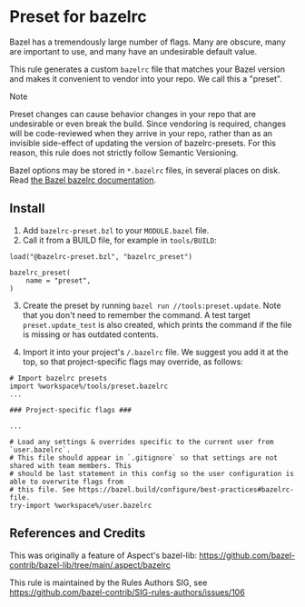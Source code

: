# Preset for bazelrc

Bazel has a tremendously large number of flags.
Many are obscure, many are important to use, and many have an undesirable default value.

This rule generates a custom `bazelrc` file that matches your Bazel version and makes it convenient to vendor into your repo.
We call this a "preset".

> [!NOTE]
> Preset changes can cause behavior changes in your repo that are undesirable or even break the build.
> Since vendoring is required, changes will be code-reviewed when they arrive in your repo, rather than as an invisible side-effect of updating the version of bazelrc-presets.
> For this reason, this rule does not strictly follow Semantic Versioning.

Bazel options may be stored in `*.bazelrc` files, in several places on disk.
Read [the Bazel bazelrc documentation](https://bazel.build/run/bazelrc).

## Install

1. Add `bazelrc-preset.bzl` to your `MODULE.bazel` file.
2. Call it from a BUILD file, for example in `tools/BUILD`:

```starlark
load("@bazelrc-preset.bzl", "bazelrc_preset")

bazelrc_preset(
    name = "preset",
)
```

3. Create the preset by running `bazel run //tools:preset.update`.
Note that you don't need to remember the command.
A test target `preset.update_test` is also created, which prints the command if the file is missing or has outdated contents.

4. Import it into your project's `/.bazelrc` file.
We suggest you add it at the top, so that project-specific flags may override, as follows:

```
# Import bazelrc presets
import %workspace%/tools/preset.bazelrc
...

### Project-specific flags ###

...

# Load any settings & overrides specific to the current user from `user.bazelrc`.
# This file should appear in `.gitignore` so that settings are not shared with team members. This
# should be last statement in this config so the user configuration is able to overwrite flags from
# this file. See https://bazel.build/configure/best-practices#bazelrc-file.
try-import %workspace%/user.bazelrc
```

## References and Credits

This was originally a feature of Aspect's bazel-lib:
https://github.com/bazel-contrib/bazel-lib/tree/main/.aspect/bazelrc

This rule is maintained by the Rules Authors SIG, see https://github.com/bazel-contrib/SIG-rules-authors/issues/106
